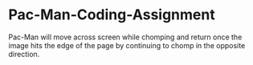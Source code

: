 # Pac-Man-Coding-Assignment
Pac-Man will move across screen while chomping and return once the image hits the edge of the page by continuing to chomp in the opposite direction.
